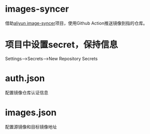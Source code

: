 # images-syncer
借助[aliyun image-syncer](https://github.com/AliyunContainerService/image-syncer)项目，使用Github Action推送镜像到指的仓库。

# 项目中设置secret，保持信息
Settings-->Secrets-->New Repository Secrets

# auth.json
配置镜像仓库认证信息

# images.json
配置源镜像和目标镜像地址





